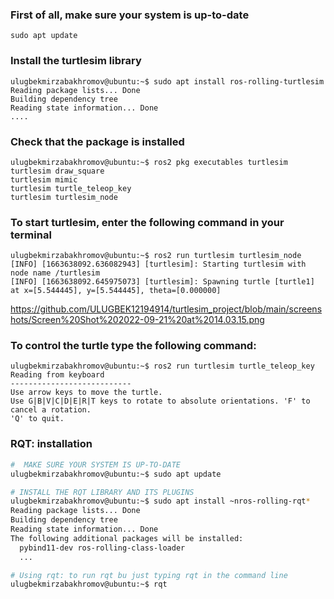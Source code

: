 ### First of all, make sure your system is up-to-date
```
sudo apt update
```
### Install the turtlesim library
```
ulugbekmirzabakhromov@ubuntu:~$ sudo apt install ros-rolling-turtlesim
Reading package lists... Done
Building dependency tree       
Reading state information... Done
....
```
### Check that the package is installed
```
ulugbekmirzabakhromov@ubuntu:~$ ros2 pkg executables turtlesim
turtlesim draw_square
turtlesim mimic
turtlesim turtle_teleop_key
turtlesim turtlesim_node
```
### To start turtlesim, enter the following command in your terminal
```
ulugbekmirzabakhromov@ubuntu:~$ ros2 run turtlesim turtlesim_node
[INFO] [1663638092.636082943] [turtlesim]: Starting turtlesim with node name /turtlesim
[INFO] [1663638092.645975073] [turtlesim]: Spawning turtle [turtle1] at x=[5.544445], y=[5.544445], theta=[0.000000]
```
https://github.com/ULUGBEK12194914/turtlesim_project/blob/main/screenshots/Screen%20Shot%202022-09-21%20at%2014.03.15.png

### To control the turtle type the following command:
```
ulugbekmirzabakhromov@ubuntu:~$ ros2 run turtlesim turtle_teleop_key
Reading from keyboard
---------------------------
Use arrow keys to move the turtle.
Use G|B|V|C|D|E|R|T keys to rotate to absolute orientations. 'F' to cancel a rotation.
'Q' to quit.
```
### RQT: installation
```bash
#  MAKE SURE YOUR SYSTEM IS UP-TO-DATE
ulugbekmirzabakhromov@ubuntu:~$ sudo apt update

# INSTALL THE RQT LIBRARY AND ITS PLUGINS
ulugbekmirzabakhromov@ubuntu:~$ sudo apt install ~nros-rolling-rqt*
Reading package lists... Done
Building dependency tree       
Reading state information... Done
The following additional packages will be installed:
  pybind11-dev ros-rolling-class-loader
  ...

# Using rqt: to run rqt bu just typing rqt in the command line
ulugbekmirzabakhromov@ubuntu:~$ rqt
